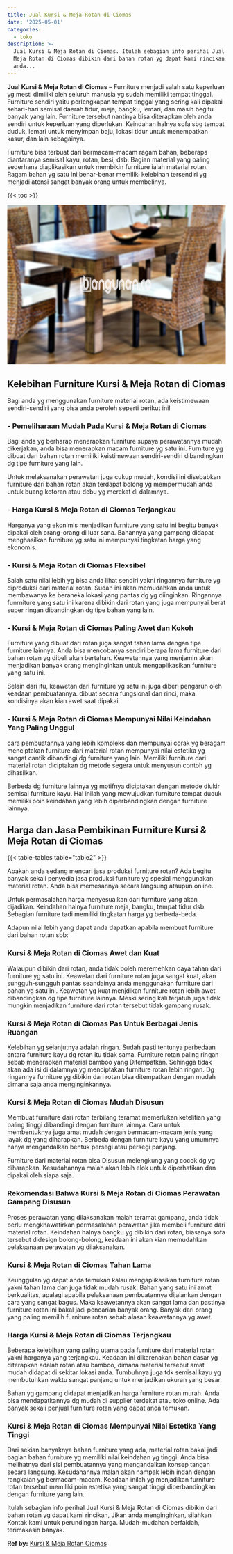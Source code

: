 ```yaml
---
title: Jual Kursi & Meja Rotan di Ciomas
date: '2025-05-01'
categories:
  - toko
description: >-
  Jual Kursi & Meja Rotan di Ciomas. Itulah sebagian info perihal Jual Kursi &
  Meja Rotan di Ciomas dibikin dari bahan rotan yg dapat kami rincikan, Jikan
  anda...
---
```


**Jual Kursi & Meja Rotan di Ciomas** – Furniture menjadi salah satu keperluan yg mesti dimiliki oleh seluruh manusia yg sudah memiliki tempat tinggal. Furniture sendiri yaitu perlengkapan tempat tinggal yang sering kali dipakai sehari-hari semisal daerah tidur, meja, bangku, lemari, dan masih begitu banyak yang lain. Furniture tersebut nantinya bisa diterapkan oleh anda sendiri untuk keperluan yang diperlukan. Keindahan halnya sofa sbg tempat duduk, lemari untuk menyimpan baju, lokasi tidur untuk menempatkan kasur, dan lain sebagainya.

Furniture bisa terbuat dari bermacam-macam ragam bahan, beberapa diantaranya semisal kayu, rotan, besi, dsb. Bagian material yang paling sederhana diaplikasikan untuk membikin furniture ialah material rotan. Ragam bahan yg satu ini benar-benar memiliki kelebihan tersendiri yg menjadi atensi sangat banyak orang untuk membelinya.

{{< toc >}}

![Jual Kursi & Meja Rotan di Ciomas](/images/kursi-meja-rotan-murah08.png)

## Kelebihan Furniture Kursi & Meja Rotan di Ciomas

Bagi anda yg menggunakan furniture material rotan, ada keistimewaan sendiri-sendiri yang bisa anda peroleh seperti berikut ini!

### \- Pemeliharaan Mudah Pada Kursi & Meja Rotan di Ciomas

Bagi anda yg berharap menerapkan furniture supaya perawatannya mudah dikerjakan, anda bisa menerapkan macam furniture yg satu ini. Furniture yg dibuat dari bahan rotan memiliki keistimewaan sendiri-sendiri dibandingkan dg tipe furniture yang lain.

Untuk melaksanakan perawatan juga cukup mudah, kondisi ini disebabkan furniture dari bahan rotan akan terdapat bolong yg mempermudah anda untuk buang kotoran atau debu yg merekat di dalamnya.

### \- Harga Kursi & Meja Rotan di Ciomas Terjangkau

Harganya yang ekonimis menjadikan furniture yang satu ini begitu banyak dipakai oleh orang-orang di luar sana. Bahannya yang gampang didapat menghasilkan furniture yg satu ini mempunyai tingkatan harga yang ekonomis.

### \- Kursi & Meja Rotan di Ciomas Flexsibel

Salah satu nilai lebih yg bisa anda lihat sendiri yakni ringannya furniture yg diproduksi dari material rotan. Sudah ini akan memudahkan anda untuk membawanya ke beraneka lokasi yang pantas dg yg diinginkan. Ringannya funrniture yang satu ini karena dibikin dari rotan yang juga mempunyai berat super ringan dibandingkan dg tipe bahan yang lain.

### \- Kursi & Meja Rotan di Ciomas Paling Awet dan Kokoh

Furniture yang dibuat dari rotan juga sangat tahan lama dengan tipe furniture lainnya. Anda bisa mencobanya sendiri berapa lama furniture dari bahan rotan yg dibeli akan bertahan. Keawetannya yang menjamin akan menjadikan banyak orang menginginkan untuk mengaplikasikan furniture yang satu ini.

Selain dari itu, keawetan dari furniture yg satu ini juga diberi pengaruh oleh keadaan pembuatannya. dibuat secara fungsional dan rinci, maka kondisinya akan kian awet saat dipakai.

### \- Kursi & Meja Rotan di Ciomas Mempunyai Nilai Keindahan Yang Paling Unggul

cara pembuatannya yang lebih kompleks dan mempunyai corak yg beragam menciptakan furniture dari material rotan mempunyai nilai estetika yg sangat cantik dibandingi dg furniture yang lain. Memiliki furniture dari material rotan diciptakan dg metode segera untuk menyusun contoh yg dihasilkan.

Berbeda dg furniture lainnya yg motifnya diciptakan dengan metode diukir semisal furniture kayu. Hal inilah yang mewujudkan furniture tempat duduk memiliki poin keindahan yang lebih diperbandingkan dengan furniture lainnya.

## Harga dan Jasa Pembikinan Furniture Kursi & Meja Rotan di Ciomas

{{< table-tables table="table2" >}}

Apakah anda sedang mencari jasa produksi furniture rotan? Ada begitu banyak sekali penyedia jasa produksi furniture yg spesial menggunakan material rotan. Anda bisa memesannya secara langsung ataupun online.

Untuk permasalahan harga menyesuaikan dari furniture yang akan dijadikan. Keindahan halnya furniture meja, bangku, tempat tidur dsb. Sebagian furniture tadi memiliki tingkatan harga yg berbeda-beda.

Adapun nilai lebih yang dapat anda dapatkan apabila membuat furniture dari bahan rotan sbb:

### Kursi & Meja Rotan di Ciomas Awet dan Kuat

Walaupun dibikin dari rotan, anda tidak boleh meremehkan daya tahan dari furniture yg satu ini. Keawetan dari furniture rotan juga sangat kuat, akan sungguh-sungguh pantas seandainya anda menggunakan furniture dari bahan yg satu ini. Keawetan yg kuat menjdikan furniture rotan lebih awet dibandingkan dg tipe furniture lainnya. Meski sering kali terjatuh juga tidak mungkin menjadikan furniture dari rotan tersebut tidak gampang rusak.

### Kursi & Meja Rotan di Ciomas Pas Untuk Berbagai Jenis Ruangan

Kelebihan yg selanjutnya adalah ringan. Sudah pasti tentunya perbedaan antara furniture kayu dg rotan itu tidak sama. Furniture rotan paling ringan sebab menerapkan material bamboo yang Ditempatkan. Sehingga tidak akan ada isi di dalamnya yg menciptakan furniture rotan lebih ringan. Dg ringannya furniture yg dibikin dari rotan bisa ditempatkan dengan mudah dimana saja anda menginginkannya.

### Kursi & Meja Rotan di Ciomas Mudah Disusun

Membuat furniture dari rotan terbilang teramat memerlukan ketelitian yang paling tinggi dibandingi dengan furniture lainnya. Cara untuk membentuknya juga amat mudah dengan bermacam-macam jenis yang layak dg yang diharapkan. Berbeda dengan furniture kayu yang umumnya hanya mengandalkan bentuk persegi atau persegi panjang.

Furniture dari material rotan bisa Disusun melengkung yang cocok dg yg diharapkan. Kesudahannya malah akan lebih elok untuk diperhatikan dan dipakai oleh siapa saja.

### Rekomendasi Bahwa Kursi & Meja Rotan di Ciomas Perawatan Gampang Disusun

Proses perawatan yang dilaksanakan malah teramat gampang, anda tidak perlu mengkhawatirkan permasalahan perawatan jika membeli furniture dari material rotan. Keindahan halnya bangku yg dibikin dari rotan, biasanya sofa tersebut didesign bolong-bolong, keadaan ini akan kian memudahkan pelaksanaan perawatan yg dilaksanakan.

### Kursi & Meja Rotan di Ciomas Tahan Lama

Keunggulan yg dapat anda temukan kalau mengaplikasikan furniture rotan yakni tahan lama dan juga tidak mudah rusak. Bahan yang satu ini amat berkualitas, apalagi apabila pelaksanaan pembuatannya dijalankan dengan cara yang sangat bagus. Maka keawetannya akan sangat lama dan pastinya furniture rotan ini bakal jadi pencarian banyak orang. Banyak dari orang yang paling memilih furniture rotan sebab alasan keawetannya yg awet.

### Harga Kursi & Meja Rotan di Ciomas Terjangkau

Beberapa kelebihan yang paling utama pada furniture dari material rotan yakni harganya yang terjangkau. Keadaan ini dikarenakan bahan dasar yg diterapkan adalah rotan atau bamboo, dimana material tersebut amat mudah didapat di sekitar lokasi anda. Tumbuhnya juga tdk semisal kayu yg membutuhkan waktu sangat panjang untuk menjadikan ukuran yang besar.

Bahan yg gampang didapat menjadikan harga furniture rotan murah. Anda bisa mendapatkannya dg mudah di supplier terdekat atau toko online. Ada banyak sekali penjual furniture rotan yang dapat anda temukan.

### Kursi & Meja Rotan di Ciomas Mempunyai Nilai Estetika Yang Tinggi

Dari sekian banyaknya bahan furniture yang ada, material rotan bakal jadi bagian bahan furniture yg memiliki nilai keindahan yg tinggi. Anda bisa melihatnya dari sisi pembuatannya yang mengandalkan konsep tangan secara langsung. Kesudahannya malah akan nampak lebih indah dengan rangkaian yg bermacam-macam. Keadaan inilah yg menjadikan furniture rotan tersebut memiliki poin estetika yang sangat tinggi diperbandingkan dengan furniture yang lain.

Itulah sebagian info perihal Jual Kursi & Meja Rotan di Ciomas dibikin dari bahan rotan yg dapat kami rincikan, Jikan anda menginginkan, silahkan Kontak kami untuk perundingan harga. Mudah-mudahan berfaidah, terimakasih banyak.

**Ref by:** [Kursi & Meja Rotan Ciomas](https://id.wikipedia.org/wiki/Kursi)
